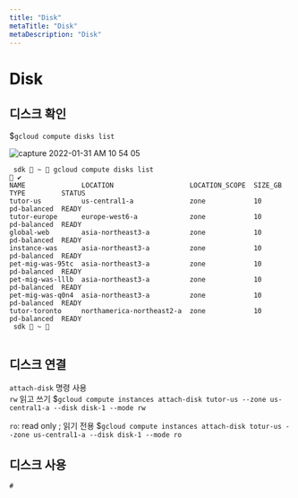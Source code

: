 ```yaml
---
title: "Disk"
metaTitle: "Disk"
metaDescription: "Disk"
---
```


# Disk

## 디스크 확인
$`gcloud compute disks list` 

![capture 2022-01-31 AM 10 54 05](https://user-images.githubusercontent.com/16316626/151728768-f9e6e2d0-321f-44dc-982e-092ffe1cbfcb.png)

```
 sdk  ~  gcloud compute disks list                                                                              ✔
NAME              LOCATION                   LOCATION_SCOPE  SIZE_GB  TYPE         STATUS
tutor-us          us-central1-a              zone            10       pd-balanced  READY
tutor-europe      europe-west6-a             zone            10       pd-balanced  READY
global-web        asia-northeast3-a          zone            10       pd-balanced  READY
instance-was      asia-northeast3-a          zone            10       pd-balanced  READY
pet-mig-was-95tc  asia-northeast3-a          zone            10       pd-balanced  READY
pet-mig-was-lllb  asia-northeast3-a          zone            10       pd-balanced  READY
pet-mig-was-q0n4  asia-northeast3-a          zone            10       pd-balanced  READY
tutor-toronto     northamerica-northeast2-a  zone            10       pd-balanced  READY
 sdk  ~ 
 
```

## 디스크 연결 
`attach-disk` 명령 사용   
`rw` 읽고 쓰기
$`gcloud compute instances attach-disk tutor-us --zone us-central1-a --disk disk-1 --mode rw`

`ro`: read only ; 읽기 전용
$`gcloud compute instances attach-disk totur-us --zone us-central1-a --disk disk-1 --mode ro`

## 디스크 사용 
```
# 
```


